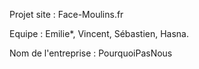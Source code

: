 Projet site : Face-Moulins.fr  

Equipe :  Emilie*, Vincent, Sébastien, Hasna.  

Nom de l'entreprise : PourquoiPasNous  

 




